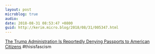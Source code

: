 ```yaml
---
layout: post
microblog: true
audio: 
date: 2018-08-31 08:53:47 +0800
guid: http://kerim.micro.blog/2018/08/31/005347.html
---
```

[The Trump Administration Is Reportedly Denying Passports to American Citizens](https://www.esquire.com/news-politics/politics/a22872706/trump-american-citizens-denied-passports/) #thisisfascism
